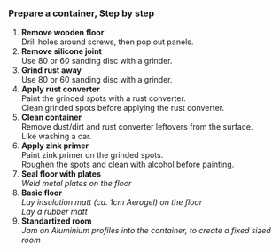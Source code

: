 ### Prepare a container, Step by step
1. **Remove wooden floor**  
Drill holes around screws, then pop out panels.
2. **Remove silicone joint**  
Use 80 or 60 sanding disc with a grinder.
3. **Grind rust away**  
Use 80 or 60 sanding disc with a grinder.
5. **Apply rust converter**  
Paint the grinded spots with a rust converter.  
Clean grinded spots before applying the rust converter.
4. **Clean container**  
Remove dust/dirt and rust converter leftovers from the surface.  
Like washing a car.
6. **Apply zink primer**  
Paint zink primer on the grinded spots.  
Roughen the spots and clean with alcohol before painting.
7. **Seal floor with plates**  
*Weld metal plates on the floor*
8. **Basic floor**  
*Lay insulation matt (ca. 1cm Aerogel) on the floor*  
*Lay a rubber matt*
9. **Standartized room**  
*Jam on Aluminium profiles into the container, to create a fixed sized room*
